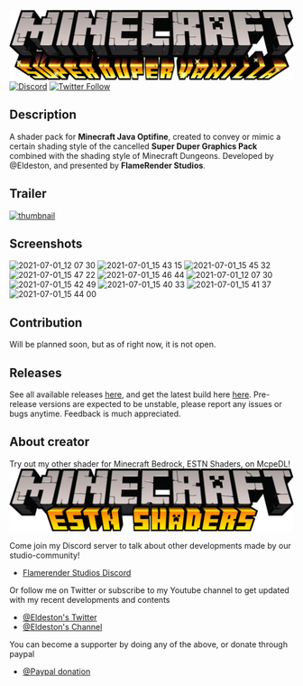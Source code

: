 ![titleLogo](/shaders/textures/title.png)
[![Discord](https://img.shields.io/discord/604061216779796492.svg?logo=discord&logoColor=white&logoWidth=20&labelColor=7289DA&label=Discord)](https://discord.gg/4XNhkcd)
[![Twitter Follow](https://img.shields.io/twitter/follow/eldeston?color=dark&label=Follow&logoColor=dark)](https://twitter.com/eldeston)

## Description
   A shader pack for **Minecraft Java Optifine**, created to convey or mimic a certain shading style of the cancelled __Super Duper Graphics Pack__ combined with the shading style of Minecraft Dungeons. Developed by @Eldeston, and presented by __FlameRender Studios__.

## Trailer
[![thumbnail](https://user-images.githubusercontent.com/59617287/124117704-7e53f580-da81-11eb-8146-0fa7725d80a4.png)](https://youtu.be/9GE1Kuy8-Zk)

## Screenshots
![2021-07-01_12 07 30](https://user-images.githubusercontent.com/59617287/124118275-34b7da80-da82-11eb-8693-2382d08a5645.png)
![2021-07-01_15 43 15](https://user-images.githubusercontent.com/59617287/124119655-d5f36080-da83-11eb-97c5-19581ab331f8.png)
![2021-07-01_15 45 32](https://user-images.githubusercontent.com/59617287/124119584-c247fa00-da83-11eb-83a6-d47918aa7d98.png)
![2021-07-01_15 47 22](https://user-images.githubusercontent.com/59617287/124119617-cbd16200-da83-11eb-845d-1018b4bbb193.png)
![2021-07-01_15 46 44](https://user-images.githubusercontent.com/59617287/124119610-ca079e80-da83-11eb-861a-c1a2230cb0fb.png)
![2021-07-01_12 07 30](https://user-images.githubusercontent.com/59617287/124119624-cd028f00-da83-11eb-9824-74fd64f753f8.png)
![2021-07-01_15 42 49](https://user-images.githubusercontent.com/59617287/124119652-d4c23380-da83-11eb-836f-217ec184f1cc.png)
![2021-07-01_15 40 33](https://user-images.githubusercontent.com/59617287/124119631-cf64e900-da83-11eb-9df1-8e831994f2a0.png)
![2021-07-01_15 41 37](https://user-images.githubusercontent.com/59617287/124119635-d1c74300-da83-11eb-884e-fb58ea24189a.png)
![2021-07-01_15 44 00](https://user-images.githubusercontent.com/59617287/124119666-d855ba80-da83-11eb-8836-5b6e8445e3c2.png)

## Contribution
   Will be planned soon, but as of right now, it is not open.

## Releases
   See all available releases [here](https://github.com/Eldeston/Super-Duper-Vanilla/releases), and get the latest build here [here](https://github.com/Eldeston/Super-Duper-Vanilla/archive/refs/heads/master.zip). Pre-release versions are expected to be unstable, please report any issues or bugs anytime. Feedback is much appreciated.

## About creator
   Try out my other shader for Minecraft Bedrock, ESTN Shaders, on McpeDL!
   [![img](https://github.com/Eldeston/ESTN-Shaders/blob/master/textures/ui/title.png)](https://mcpedl.com/estn-shaders/?cookie_check=1)
   
   Come join my Discord server to talk about other developments made by our studio-community!
   * [Flamerender Studios Discord](https://discord.gg/4XNhkcd)
   
   Or follow me on Twitter or subscribe to my Youtube channel to get updated with my recent developments and contents
   * [@Eldeston's Twitter](https://twitter.com/eldeston)
   * [@Eldeston's Channel](https://www.youtube.com/channel/UCQCkkFh25ydxZwCqpBhJJlg?view_as=subscriber)

   You can become a supporter by doing any of the above, or donate through paypal
   * [@Paypal donation](https://www.paypal.com/donate?hosted_button_id=4XLQ4WE296JKW)
